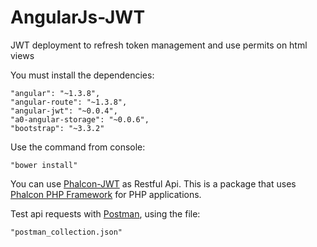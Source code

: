# AngularJs-JWT

JWT deployment to refresh token management and use permits on html views

You must install the dependencies:

    "angular": "~1.3.8",
    "angular-route": "~1.3.8",
    "angular-jwt": "~0.0.4",
    "a0-angular-storage": "~0.0.6",
    "bootstrap": "~3.3.2"

Use the command from console:

    "bower install"

You can use [Phalcon-JWT](https://github.com/carloscgo/Phalcon-JWT) as Restful Api.
This is a package that uses [Phalcon PHP Framework](https://phalconphp.com/) for PHP applications.
  
Test api requests with [Postman](https://www.getpostman.com/), using the file:
    
    "postman_collection.json"
